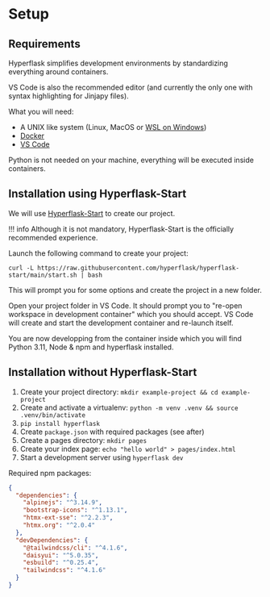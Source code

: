# Setup

## Requirements

Hyperflask simplifies development environments by standardizing everything around containers.

VS Code is also the recommended editor (and currently the only one with syntax highlighting for Jinjapy files).

What you will need:

- A UNIX like system (Linux, MacOS or [WSL on Windows](https://learn.microsoft.com/en-us/windows/wsl/install))
- [Docker](https://www.docker.com/)
- [VS Code](https://code.visualstudio.com/)

Python is not needed on your machine, everything will be executed inside containers.

## Installation using Hyperflask-Start

We will use [Hyperflask-Start](https://github.com/hyperflask/hyperflask-start) to create our project.

!!! info
    Although it is not mandatory, Hyperflask-Start is the officially recommended experience.

Launch the following command to create your project:

    curl -L https://raw.githubusercontent.com/hyperflask/hyperflask-start/main/start.sh | bash

This will prompt you for some options and create the project in a new folder.

Open your project folder in VS Code. It should prompt you to "re-open workspace in development container" which you should accept. VS Code will create and start the development container and re-launch itself.

You are now developping from the container inside which you will find Python 3.11, Node & npm and hyperflask installed.

## Installation without Hyperflask-Start

1. Create your project directory: `mkdir example-project && cd example-project`
2. Create and activate a virtualenv: `python -m venv .venv && source .venv/bin/activate`
3. `pip install hyperflask`
4. Create `package.json` with required packages (see after)
5. Create a pages directory: `mkdir pages`
6. Create your index page: `echo "hello world" > pages/index.html`
7. Start a development server using `hyperflask dev`

Required npm packages:

```json
{
  "dependencies": {
    "alpinejs": "^3.14.9",
    "bootstrap-icons": "^1.13.1",
    "htmx-ext-sse": "^2.2.3",
    "htmx.org": "^2.0.4"
  },
  "devDependencies": {
    "@tailwindcss/cli": "^4.1.6",
    "daisyui": "^5.0.35",
    "esbuild": "^0.25.4",
    "tailwindcss": "^4.1.6"
  }
}
```